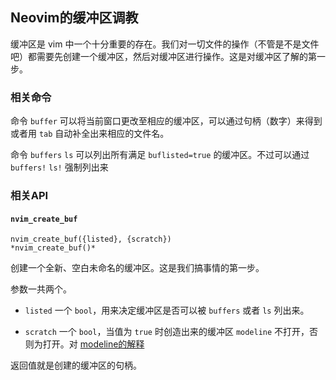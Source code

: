 ## Neovim的缓冲区调教

缓冲区是 vim 中一个十分重要的存在。我们对一切文件的操作（不管是不是文件吧）都需要先创建一个缓冲区，然后对缓冲区进行操作。这是对缓冲区了解的第一步。

### 相关命令

  命令 `buffer` 可以将当前窗口更改至相应的缓冲区，可以通过句柄（数字）来得到或者用 `tab` 自动补全出来相应的文件名。
  
  命令 `buffers` `ls` 可以列出所有满足 `buflisted=true` 的缓冲区。不过可以通过 `buffers!` `ls!` 强制列出来

### 相关API

#### `nvim_create_buf`
```
nvim_create_buf({listed}, {scratch})                       *nvim_create_buf()*
```
创建一个全新、空白未命名的缓冲区。这是我们搞事情的第一步。

参数一共两个。
+ `listed`
  一个 `bool`，用来决定缓冲区是否可以被 `buffers` 或者 `ls` 列出来。

+ `scratch`
  一个 `bool`，当值为 `true` 时创造出来的缓冲区 `modeline` 不打开，否则为打开。对 [modeline的解释](https://zhuanlan.zhihu.com/p/151289861)

返回值就是创建的缓冲区的句柄。

